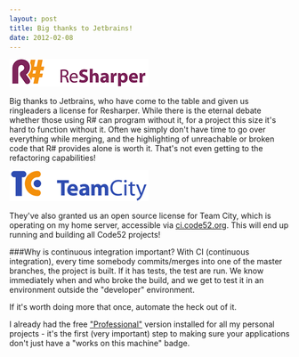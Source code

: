 ```yaml
---
layout: post
title: Big thanks to Jetbrains!
date: 2012-02-08
---
```


[![](/img/logo_resharper.png)](http://www.jetbrains.com/resharper/)

Big thanks to Jetbrains, who have come to the table and given us ringleaders a license for Resharper. While there is the eternal debate whether those using R# can program without it, for a project this size it's hard to function without it. Often we simply don't have time to go over everything while merging, and the highlighting of unreachable or broken code that R# provides alone is worth it. That's not even getting to the refactoring capabilities!

[![](/img/logo_teamcity.png)](http://www.jetbrains.com/teamcity/)

They've also granted us an open source license for Team City, which is operating on my home server, accessible via [ci.code52.org](http://ci.code52.org/). This will end up running and building all Code52 projects!

###Why is continuous integration important?
With CI (continuous integration), every time somebody commits/merges into one of the master branches, the project is built. If it has tests, the test are run. We know immediately when and who broke the build, and we get to test it in an environment outside the "developer" environment. 

If it's worth doing more that once, automate the heck out of it.

I already had the free ["Professional"](http://www.jetbrains.com/teamcity/buy/index.jsp) version installed for all my personal projects - it's the first (very important) step to making sure your applications don't just have a "works on this machine" badge.